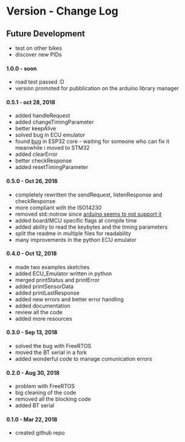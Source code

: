 # Version - Change Log

## Future Development
- test on other bikes
- discover new PIDs

#### 1.0.0 - soon
- road test passed :D
- version promoted for pubblication on the arduino library manager

#### 0.5.1 - oct 28, 2018
- added handleRequest
- added changeTimingParameter
- better keepAlive
- solved bug in ECU emulator
- found [bug](https://github.com/espressif/arduino-esp32/issues/2004) in ESP32 core - waiting for someone who can fix it meanwhile i moved to STM32
- added clearError
- better checkResponse
- added resetTimingParameter

#### 0.5.0 - Oct 26, 2018
- completely rewritten the sendRequest, listenResponse and checkResponse
- more compliant with the ISO14230
- removed std::notrow since [arduino seems to not support it](https://github.com/arduino/ArduinoCore-avr/issues/47)
- added board/MCU specific flags at compile time
- added ability to read the keybytes and the timing parameters
- split the readme in multiple files for readability
- many improvements in the python ECU emulator

#### 0.4.0 - Oct 12, 2018
- made two examples sketches
- added ECU_Emulator written in python
- merged printStatus and printError
- added printSensorData
- added printLastResponse
- added new errors and better error handling
- added documentation
- review all the code
- added more resources

#### 0.3.0 - Sep 13, 2018
- solved the bug with FreeRTOS
- moved the BT serial in a fork
- added wonderful code to manage comunication errors

#### 0.2.0 - Aug 30, 2018
- problem with FreeRTOS 
- big cleaning of the code
- removed all the blocking code
- added BT serial

#### 0.1.0 - Mar 22, 2018
- created github repo
